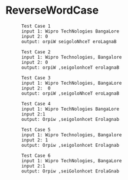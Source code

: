 # ReverseWordCase

          Test Case 1
          input 1: Wipro TechNologies BangaLore    
          input 2: 0
          output: orpiW seigoloNhceT eroLagnaB 

          Test Case 2
          input 1: Wipro Technologies, Bangalore   
          input 2: 0
          output: orpiW ,seigolonhceT erolagnaB 
          
          Test Case 3
          input 1: Wipro TechNologies, BangaLore   
          input 2:  0
          output: orpiW ,seigoloNhceT eroLagnaB 
          
          Test Case 4
          input 1: Wipro TechNologies BangaLore   
          input 2:1
          output: Orpiw ,seigolonhcet Erolagnab 
          
          Test Case 5
          input 1: Wipro Technologies, Bangalore   
          input 2: 1
          output: Orpiw ,seigolonhcet Erolagnab 
          
          Test Case 6
          input 1: Wipro TechNologies, BangaLore   
          input 2:1
          output: Orpiw ,seiGolonhcet ErolaGnab 
